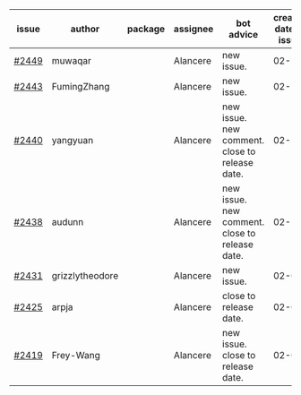 | issue | author | package | assignee | bot advice | created date of issue | target release date | date from target |
| ------ | ------ | ------ | ------ | ------ | ------ | ------ | :-----: |
| [#2449](https://github.com/Azure/sdk-release-request/issues/2449) | muwaqar |  | Alancere | new issue. | 02-15 | 02-28 |  |
| [#2443](https://github.com/Azure/sdk-release-request/issues/2443) | FumingZhang |  | Alancere | new issue. | 02-14 | 02-21 |  |
| [#2440](https://github.com/Azure/sdk-release-request/issues/2440) | yangyuan |  | Alancere | new issue. new comment. close to release date.  | 02-10 | 02-14 | -1 |
| [#2438](https://github.com/Azure/sdk-release-request/issues/2438) | audunn |  | Alancere | new issue. new comment. close to release date.  | 02-10 | 02-14 | -1 |
| [#2431](https://github.com/Azure/sdk-release-request/issues/2431) | grizzlytheodore |  | Alancere | new issue. | 02-09 | 02-23 |  |
| [#2425](https://github.com/Azure/sdk-release-request/issues/2425) | arpja |  | Alancere | close to release date.  | 02-09 | 02-14 | -1 |
| [#2419](https://github.com/Azure/sdk-release-request/issues/2419) | Frey-Wang |  | Alancere | new issue. close to release date.  | 02-07 | 02-14 | -1 |
